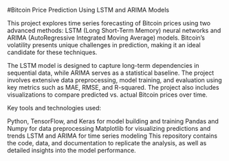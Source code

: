 #Bitcoin Price Prediction Using LSTM and ARIMA Models


This project explores time series forecasting of Bitcoin prices using two advanced methods: LSTM (Long Short-Term Memory) neural networks and ARIMA (AutoRegressive Integrated Moving Average) models. Bitcoin’s volatility presents unique challenges in prediction, making it an ideal candidate for these techniques.

The LSTM model is designed to capture long-term dependencies in sequential data, while ARIMA serves as a statistical baseline. The project involves extensive data preprocessing, model training, and evaluation using key metrics such as MAE, RMSE, and R-squared. The project also includes visualizations to compare predicted vs. actual Bitcoin prices over time.

Key tools and technologies used:

Python, TensorFlow, and Keras for model building and training
Pandas and Numpy for data preprocessing
Matplotlib for visualizing predictions and trends
LSTM and ARIMA for time series modeling
This repository contains the code, data, and documentation to replicate the analysis, as well as detailed insights into the model performance.